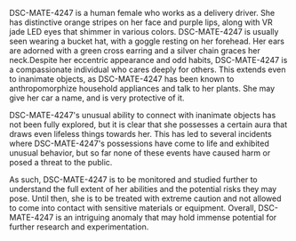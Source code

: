 DSC-MATE-4247 is a human female who works as a delivery driver. She has distinctive orange stripes on her face and purple lips, along with VR jade LED eyes that shimmer in various colors. DSC-MATE-4247 is usually seen wearing a bucket hat, with a goggle resting on her forehead. Her ears are adorned with a green cross earring and a silver chain graces her neck.Despite her eccentric appearance and odd habits, DSC-MATE-4247 is a compassionate individual who cares deeply for others. This extends even to inanimate objects, as DSC-MATE-4247 has been known to anthropomorphize household appliances and talk to her plants. She may give her car a name, and is very protective of it.

DSC-MATE-4247's unusual ability to connect with inanimate objects has not been fully explored, but it is clear that she possesses a certain aura that draws even lifeless things towards her. This has led to several incidents where DSC-MATE-4247's possessions have come to life and exhibited unusual behavior, but so far none of these events have caused harm or posed a threat to the public.

As such, DSC-MATE-4247 is to be monitored and studied further to understand the full extent of her abilities and the potential risks they may pose. Until then, she is to be treated with extreme caution and not allowed to come into contact with sensitive materials or equipment.  Overall, DSC-MATE-4247 is an intriguing anomaly that may hold immense potential for further research and experimentation.